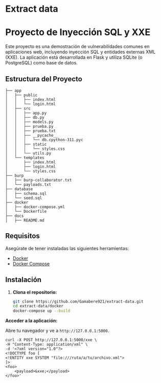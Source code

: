 # Extract data

# Proyecto de Inyección SQL y XXE

Este proyecto es una demostración de vulnerabilidades comunes en aplicaciones web, incluyendo inyección SQL y entidades externas XML (XXE). La aplicación está desarrollada en Flask y utiliza SQLite (o PostgreSQL) como base de datos.

## Estructura del Proyecto

```
├── app
│   ├── public
│   │   ├── index.html
│   │   └── login.html
│   ├── src
│   │   ├── app.py
│   │   ├── db.py
│   │   ├── models.py
│   │   ├── prueba.py
│   │   ├── prueba.txt
│   │   ├── __pycache__
│   │   │   └── db.cpython-311.pyc
│   │   ├── static
│   │   │   └── styles.css
│   │   └── utils.py
│   └── templates
│       ├── index.html
│       ├── login.html
│       └── styles.css
├── burp
│   ├── burp-collaborator.txt
│   └── payloads.txt
├── database
│   ├── schema.sql
│   └── seed.sql
├── docker
│   ├── docker-compose.yml
│   └── Dockerfile
├── docs
│   ├── README.md

```

## Requisitos

Asegúrate de tener instaladas las siguientes herramientas:

- [Docker](https://www.docker.com/)
- [Docker Compose](https://docs.docker.com/compose/)

## Instalación

1. **Clona el repositorio:**
    
    ```bash
    git clone https://github.com/Gamabere921/extract-data.git
    cd extract-data/docker
    docker-compose up --build
    
    ```
    

**Acceder a la aplicación:**

Abre tu navegador y ve a `http://127.0.0.1:5000`.

```
curl -X POST http://127.0.0.1:5000/xxe \
-H "Content-Type: application/xml" \
-d '<?xml version="1.0"?>
<!DOCTYPE foo [
<!ENTITY xxe SYSTEM "file:///ruta/a/tu/archivo.xml">
]>
<foo>
    <payload>&xxe;</payload>
</foo>'

```
